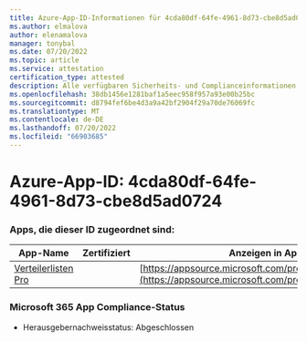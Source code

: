 ```yaml
---
title: Azure-App-ID-Informationen für 4cda80df-64fe-4961-8d73-cbe8d5ad0724
ms.author: elmalova
author: elenamalova
manager: tonybal
ms.date: 07/20/2022
ms.topic: article
ms.service: attestation
certification_type: attested
description: Alle verfügbaren Sicherheits- und Complianceinformationen für 4cda80df-64fe-4961-8d73-cbe8d5ad0724.
ms.openlocfilehash: 38db1456e1281baf1a5eec958f957a93e00b25bc
ms.sourcegitcommit: d8794fef6be4d3a9a42bf2904f29a70de76069fc
ms.translationtype: MT
ms.contentlocale: de-DE
ms.lasthandoff: 07/20/2022
ms.locfileid: "66903685"
---
```

# <a name="azure-app-id-4cda80df-64fe-4961-8d73-cbe8d5ad0724"></a>Azure-App-ID: 4cda80df-64fe-4961-8d73-cbe8d5ad0724


### <a name="apps-associated-with-this-id"></a>Apps, die dieser ID zugeordnet sind:
| **App-Name** | **Zertifiziert** | **Anzeigen in AppSource** |
|--------------|---------------|-----------------------|
| [Verteilerlisten Pro](../forward/WA200002977.md) |  | [https://appsource.microsoft.com/product/office/WA200002977](https://appsource.microsoft.com/product/office/WA200002977) |

### <a name="microsoft-365-app-compliance-status"></a>Microsoft 365 App Compliance-Status
- Herausgebernachweisstatus: Abgeschlossen
